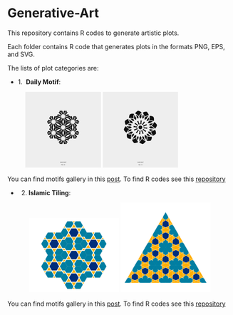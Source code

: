 # Generative-Art

This repository contains R codes to generate artistic plots.

Each folder contains R code that generates plots in the formats PNG, EPS, and SVG.

The lists of plot categories are:


- 1.  **Daily Motif**: 

<figure>
<img src="https://raw.githubusercontent.com/Ehyaei/Generative-Art/main/daily_motif/day_016/day_016.svg" width="40%" />
<img src="https://raw.githubusercontent.com/Ehyaei/Generative-Art/main/daily_motif/day_013/day_013.svg" width="40%" />
</figure>


You can find motifs gallery in this [post](https://ehyaei.github.io/gallery/daily-motif/).
To find R codes see this [repository](https://github.com/Ehyaei/Generative-Art/tree/main/daily_motif)  

- 2. **Islamic Tiling**:

<center>
<img src="https://raw.githubusercontent.com/Ehyaei/Generative-Art/main/Islamic_Pattern/Regular_Polygon/hex_60_0.2/hex_60_0.2.svg" width="40%" />
<img src="https://raw.githubusercontent.com/Ehyaei/Generative-Art/main/Islamic_Pattern/Regular_Polygon/triangle_25_0.5/triangle_25_0.5.svg" width="40%" />
</center>

You can find motifs gallery in this [post](https://ehyaei.github.io/gallery/islamic-patterns-regular-tiling/).
To find R codes see this [repository](https://github.com/Ehyaei/Generative-Art/tree/main/Islamic_Pattern)  
